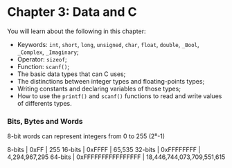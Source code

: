 # Chapter 3: Data and C 

You will learn about the following in this chapter:

* Keywords: `int`, `short`, `long`, `unsigned`, `char`, `float`, `double`, `_Bool`, `_Complex`, `_Imaginary`;
* Operator: `sizeof`; 
* Function: `scanf()`; 
* The basic data types that can C uses; 
* The distinctions between integer types and floating-points types; 
* Writing constants and declaring variables of those types; 
* How to use the `printf()` and `scanf()` functions to read and write values of differents types. 


### Bits, Bytes and Words

8-bit words can represent integers from 0 to 255 (2⁸-1)

 8-bits | 0xFF | 255
16-bits | 0xFFFF | 65,535
32-bits | 0xFFFFFFFF | 4,294,967,295
64-bits | 0xFFFFFFFFFFFFFFFF | 18,446,744,073,709,551,615
